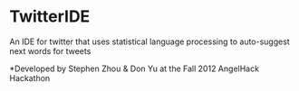 TwitterIDE
==========

An IDE for twitter that uses statistical language processing to auto-suggest next words for tweets

*Developed by Stephen Zhou & Don Yu at the Fall 2012 AngelHack Hackathon
